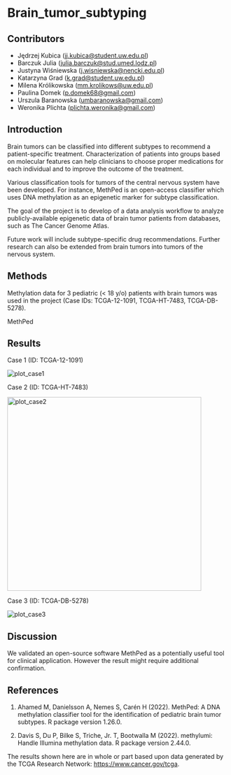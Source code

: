 # Brain_tumor_subtyping

## Contributors

- Jędrzej Kubica (jj.kubica@student.uw.edu.pl)
- Barczuk Julia (julia.barczuk@stud.umed.lodz.pl)
- Justyna Wiśniewska (j.wisniewska@nencki.edu.pl)
- Katarzyna Grad (k.grad@student.uw.edu.pl)
- Milena Królikowska (mm.krolikows@uw.edu.pl)
- Paulina Domek (p.domek68@gmail.com)
- Urszula Baranowska (umbaranowska@gmail.com)
- Weronika Plichta (plichta.weronika@gmail.com)


## Introduction

Brain tumors can be classified into different subtypes to recommend a patient-specific treatment. Characterization of patients into groups based on molecular features can help clinicians to choose proper medications for each individual and to improve the outcome of the treatment.

Various classification tools for tumors of the central nervous system have been developed. For instance, MethPed  is an open-access classifier which uses DNA methylation as an epigenetic marker for subtype classification.

The goal of the project is to develop of a data analysis workflow to analyze publicly-available epigenetic data of brain tumor patients from databases, such as The Cancer Genome Atlas.

Future work will include subtype-specific drug recommendations. Further research can also be extended from brain tumors into tumors of the nervous system.


## Methods

Methylation data for 3 pediatric (< 18 y/o) patients with brain tumors was used in the project (Case IDs: TCGA-12-1091, TCGA-HT-7483, TCGA-DB-5278).


MethPed

## Results

Case 1 (ID: TCGA-12-1091)

![plot_case1](https://user-images.githubusercontent.com/82537630/226108606-b0a8f2ed-dee2-4655-9fa8-95d932c27b68.png)

Case 2 (ID: TCGA-HT-7483)

<img width="443" alt="plot_case2" src="https://user-images.githubusercontent.com/82537630/226108613-2b06d866-0ab0-4fbc-a8be-15d77875abf4.png">

Case 3 (ID: TCGA-DB-5278)

![plot_case3](https://user-images.githubusercontent.com/82537630/226108621-1018492f-63bd-4b3f-be87-aa8fa88e874c.png)


## Discussion

We validated an open-source software MethPed as a potentially useful tool for clinical application. However the result might require additional confirmation.


## References

1. Ahamed M, Danielsson A, Nemes S, Carén H (2022). MethPed: A DNA methylation classifier tool for the identification of pediatric brain tumor subtypes. R package version 1.26.0.

2. Davis S, Du P, Bilke S, Triche, Jr. T, Bootwalla M (2022). methylumi: Handle Illumina methylation data. R package version 2.44.0.

The results shown here are in whole or part based upon data generated by the TCGA Research Network: https://www.cancer.gov/tcga.
